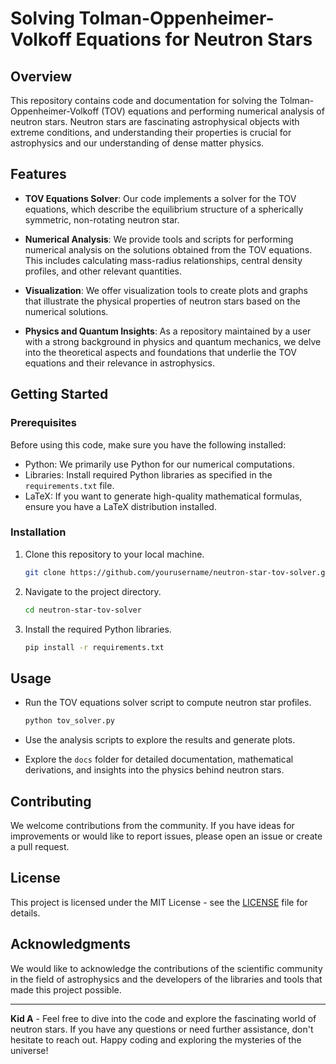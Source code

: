 # Solving Tolman-Oppenheimer-Volkoff Equations for Neutron Stars

## Overview

This repository contains code and documentation for solving the Tolman-Oppenheimer-Volkoff (TOV) equations and performing numerical analysis of neutron stars. Neutron stars are fascinating astrophysical objects with extreme conditions, and understanding their properties is crucial for astrophysics and our understanding of dense matter physics.

## Features

- **TOV Equations Solver**: Our code implements a solver for the TOV equations, which describe the equilibrium structure of a spherically symmetric, non-rotating neutron star.

- **Numerical Analysis**: We provide tools and scripts for performing numerical analysis on the solutions obtained from the TOV equations. This includes calculating mass-radius relationships, central density profiles, and other relevant quantities.

- **Visualization**: We offer visualization tools to create plots and graphs that illustrate the physical properties of neutron stars based on the numerical solutions.

- **Physics and Quantum Insights**: As a repository maintained by a user with a strong background in physics and quantum mechanics, we delve into the theoretical aspects and foundations that underlie the TOV equations and their relevance in astrophysics.

## Getting Started

### Prerequisites

Before using this code, make sure you have the following installed:

- Python: We primarily use Python for our numerical computations.
- Libraries: Install required Python libraries as specified in the `requirements.txt` file.
- LaTeX: If you want to generate high-quality mathematical formulas, ensure you have a LaTeX distribution installed.

### Installation

1. Clone this repository to your local machine.

   ```bash
   git clone https://github.com/yourusername/neutron-star-tov-solver.git
   ```

2. Navigate to the project directory.

   ```bash
   cd neutron-star-tov-solver
   ```

3. Install the required Python libraries.

   ```bash
   pip install -r requirements.txt
   ```

## Usage

- Run the TOV equations solver script to compute neutron star profiles.
  ```bash
  python tov_solver.py
  ```

- Use the analysis scripts to explore the results and generate plots.

- Explore the `docs` folder for detailed documentation, mathematical derivations, and insights into the physics behind neutron stars.

## Contributing

We welcome contributions from the community. If you have ideas for improvements or would like to report issues, please open an issue or create a pull request.

## License

This project is licensed under the MIT License - see the [LICENSE](LICENSE) file for details.

## Acknowledgments

We would like to acknowledge the contributions of the scientific community in the field of astrophysics and the developers of the libraries and tools that made this project possible.

---

**Kid A** - Feel free to dive into the code and explore the fascinating world of neutron stars. If you have any questions or need further assistance, don't hesitate to reach out. Happy coding and exploring the mysteries of the universe!
